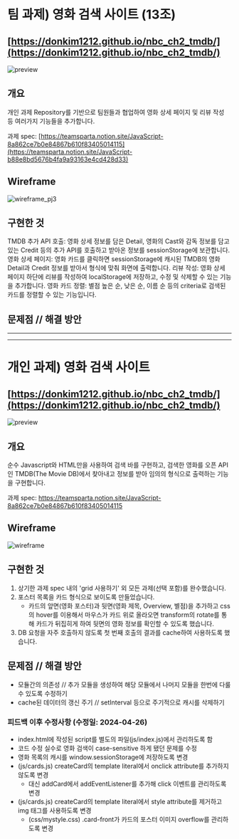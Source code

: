 # 팀 과제) 영화 검색 사이트 (13조)
## [https://donkim1212.github.io/nbc_ch2_tmdb/](https://donkim1212.github.io/nbc_ch2_tmdb/)

![preview](https://github.com/donkim1212/nbc_ch2_tmdb/assets/32076275/26104eea-3e08-4b56-8163-84c726c4d1dc)
## 개요
개인 과제 Repository를 기반으로 팀원들과 협업하여 영화 상세 페이지 및 리뷰 작성 등 여러가지 기능들을 추가합니다.

과제 spec:
[https://teamsparta.notion.site/JavaScript-8a862ce7b0e84867b610f83405014115](https://teamsparta.notion.site/JavaScript-b88e8bd5676b4fa9a93163e4cd428d33)

## Wireframe
![wireframe_pj3](https://github.com/donkim1212/nbc_ch2_tmdb/assets/32076275/c327aa6f-d450-4e76-81a2-d18164ebbc62)

## 구현한 것
TMDB 추가 API 호출: 영화 상세 정보를 담은 Detail, 영화의 Cast와 감독 정보를 담고있는 Credit 등의 추가 API를 호출하고 받아온 정보를 sessionStorage에 보관합니다.
영화 상세 페이지: 영화 카드를 클릭하면 sessionStorage에 캐시된 TMDB의 영화 Detail과 Credit 정보를 받아서 형식에 맞춰 화면에 출력합니다.
리뷰 작성: 영화 상세 페이지 하단에 리뷰를 작성하여 localStorage에 저장하고, 수정 및 삭제할 수 있는 기능을 추가합니다.
영화 카드 정렬: 별점 높은 순, 낮은 순, 이름 순 등의 criteria로 검색된 카드를 정렬할 수 있는 기능입니다.

## 문제점 // 해결 방안



-------------------------------------------------------------
-------------------------------------------------------------



# 개인 과제) 영화 검색 사이트

## [https://donkim1212.github.io/nbc_ch2_tmdb/](https://donkim1212.github.io/nbc_ch2_tmdb/)

![preview](https://github.com/donkim1212/nbc_ch2_tmdb/assets/32076275/26104eea-3e08-4b56-8163-84c726c4d1dc)

## 개요

순수 Javascript와 HTML만을 사용하여 검색 바를 구현하고, 검색한 영화를
오픈 API인 TMDB(The Movie DB)에서 찾아내고 정보를 받아 임의의 형식으로
출력하는 기능을 구현합니다.

과제 spec:
https://teamsparta.notion.site/JavaScript-8a862ce7b0e84867b610f83405014115

## Wireframe

![wireframe](https://github.com/donkim1212/nbc_ch2_tmdb/assets/32076275/1f12b0c6-a6f5-42c5-881e-93f0c99b9df5)

## 구현한 것

1. 상기한 과제 spec 내의 'grid 사용하기' 외 모든 과제(선택 포함)를 완수했습니다.
2. 포스터 목록을 카드 형식으로 보이도록 만들었습니다.
   - 카드의 앞면(영화 포스터)과 뒷면(영화 제목, Overview, 별점)을 추가하고 css의 hover를 이용해서
     마우스가 카드 위로 올라오면 transform의 rotate를 통해 카드가 뒤집히게 하여 뒷면의 영화 정보를 확인할 수 있도록 했습니다.
3. DB 요청을 자주 호출하지 않도록 첫 번째 호출의 결과를 cache하여 사용하도록 했습니다.

## 문제점 // 해결 방안

- 모듈간의 의존성 // 추가 모듈을 생성하여 해당 모듈에서 나머지 모듈을 한번에 다룰 수 있도록 수정하기
- cache된 데이터의 갱신 주기 // setInterval 등으로 주기적으로 캐시를 삭제하기

### 피드백 이후 수정사항 (수정일: 2024-04-26)

- index.html에 작성된 script를 별도의 파일(js/index.js)에서 관리하도록 함
- 코드 수정 실수로 영화 검색이 case-sensitive 하게 됐던 문제를 수정
- 영화 목록의 캐시를 window.sessionStorage에 저장하도록 변경
- (js/cards.js) createCard의 template literal에서 onclick attribute를 추가하지 않도록 변경
  - 대신 addCard에서 addEventListener를 추가해 click 이벤트를 관리하도록 변경
- (js/cards.js) createCard의 template literal에서 style attribute를 제거하고 img 태그를 사용하도록 변경
  - (css/mystyle.css) .card-front가 카드의 포스터 이미지 overflow를 관리하도록 변경
